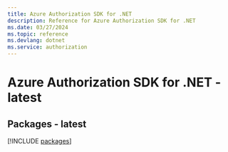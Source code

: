 ```yaml
---
title: Azure Authorization SDK for .NET
description: Reference for Azure Authorization SDK for .NET
ms.date: 03/27/2024
ms.topic: reference
ms.devlang: dotnet
ms.service: authorization
---
```

# Azure Authorization SDK for .NET - latest
## Packages - latest
[!INCLUDE [packages](authorization-index.md)]